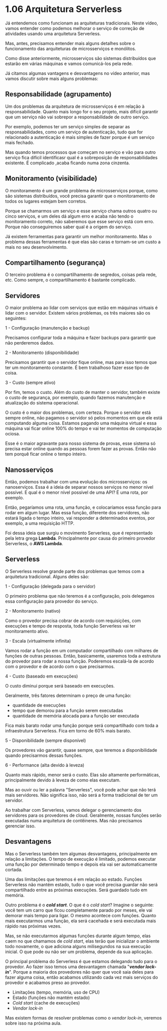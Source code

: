 # 1.06 Arquitetura Serverless
Já entendemos como funcionam as arquiteturas tradicionais. Neste vídeo, vamos entender como podemos melhorar o serviço de correção de atividades usando uma arquitetura Serverless.

Mas, antes, precisamos entender mais alguns detalhes sobre o funcionamento das arquiteturas de microsserviços e monólitos.

Como disse anteriormente, microsserviços são sistemas distribuídos que estarão em várias máquinas e vamos comunicá-los pela rede.

Já citamos algumas vantagens e desvantagens no vídeo anterior, mas vamos discutir sobre mais alguns problemas:

## Responsabilidade (agrupamento)

Um dos problemas da arquitetura de microsserviços é em relação à responsabilidade. Quanto mais longo for o seu projeto, mais difícil garantir que um serviço não vai sobrepor a responsabilidade de outro serviço.

Por exemplo, podemos ter um serviço simples de separar as responsabilidades, como um serviço de autenticação, tudo que for relacionado a autenticação é mais simples de fazer porque é um serviço mais fechado.

Mas quando temos processos que começam no serviço e vão para outro serviço fica difícil identificasr qual é a sobreposição de responsabilidades existente. É complicado ,acaba ficando numa zona cinzenta.

## Monitoramento (visibilidade)

O monitoramento é um grande problema de microsserviços porque, como são sistemas distribuídos, você precisa garantir que o monitoramento de todos os lugares estejam bem corretos.

Porque se chamarmos um serviço e esse serviço chama outros quatro ou cinco serviços, e um deles dá algum erro e acaba não tendo o monitoramento correto, não saberemos que esse serviço está com erro. Porque não conseguiremos saber qual é a origem do serviço.

Já existem ferramentas para garantir um melhor monitoramento. Mas o problema dessas ferramentas é que elas são caras e tornam-se um custo a mais no seu desenvolvimento.

## Compartilhamento (segurança)

O terceiro problema é o compartilhamento de segredos, coisas pela rede, etc. Como sempre, o compartilhamento é bastante complicado.

## Servidores

O maior problema ao lidar com serviços que estão em máquinas virtuais é lidar com o servidor. Existem vários problemas, os três maiores são os seguintes:

1 - Configuração (manutenção e backup)

Precisamos configurar toda a máquina e fazer backups para garantir que não perderemos dados.

2 - Monitoramento (disponibilidade)

Precisamos garantir que o servidor fique online, mas para isso temos que ter um monitoramento constante. É bem trabalhoso fazer esse tipo de coisa.

3 - Custo (sempre ativo)

Por fim, temos o custo. Além do custo de manter o servidor, também existe o custo de segurança, por exemplo, quando fazemos manutenção e atualização do sistema operacional.

O custo é o maior dos problemas, com certeza. Porque o servidor está sempre online, não pagamos o servidor só pelos momentos em que ele está computando alguma coisa. Estamos pagando uma máquina virtual e essa máquina vai ficar online 100% do tempo e vai ter momentos de computação ociosa.

Esse é o maior agravante para nosso sistema de provas, esse sistema só precisa estar online quando as pessoas forem fazer as provas. Então não tem porquê ficar online o tempo inteiro.

## Nanosserviços

Então, podemos trabalhar com uma evolução dos microsserviços: os nanoserviços. Essa é a ideia de separar nossos serviços no menor nível possível. E qual é o menor nível possível de uma API? É uma rota, por exemplo.

Então, pegaríamos uma rota, uma função, e colocaríamos essa função para rodar em algum lugar. Mas essa função, diferente dos servidores, não estará ligada o tempo inteiro, vai responder a determinados eventos, por exemplo, a uma requisição HTTP.

Foi dessa ideia que surgiu o movimento Serverless, que é representado pela letra grega **Lambda**. Principalmente por causa do primeiro provedor Serverless, o **AWS Lambda**.

## Serverless

O Serverless resolve grande parte dos problemas que temos com a arquitetura tradicional. Alguns deles são:

1 - Configuração (delegada para o servidor)

O primeiro problema que não teremos é a configuração, pois delegamos essa configuração para provedor do serviço.

2 - Monitoramento (nativo)

Como o provedor precisa cobrar de acordo com requisições, com execuções e tempo de resposta, toda função Serverless vai ter monitoramento ativo.

3 - Escala (virtualmente infinita)

Vamos rodar a função em um computador compartilhado com milhares de funções de outras pessoas. Então, basicamente, usaremos toda a estrutura do provedor para rodar a nossa função. Poderemos escalá-la de acordo com o provedor e de acordo com o que precisarmos.

4 - Custo (baseado em execuções)

O custo diminui porque será baseado em execuções.

Geralmente, três fatores determinam o preço de uma função:

- quantidade de execuções
- tempo que demorou para a função serem executadas
- quantidade de memória alocada para a função ser executada

Fica mais barato rodar uma função porque será compartilhado com toda a infraestrutura Serverless. Fica em torno de 60% mais barato.

5 - Disponibilidade (sempre disponível)

Os provedores vão garantir, quase sempre, que teremos a disponibilidade quando precisarmos dessas funções.

6 - Performance (alta devido à leveza)

Quanto mais rápido, menor será o custo. Elas são altamente performáticas, principalmente devido à leveza de como elas executam.

Mas ao ouvir ou ler a palavra "Serverless", você pode achar que não terá mais servidores. Não significa isso, não será a forma tradicional de ter um servidor.

Ao trabalhar com Serverless, vamos delegar o gerenciamento dos servidores para os provedores de cloud. Geralmente, nossas funções serão executadas numa arquitetura de contêineres. Mas não precisamos gerenciar isso.

## Desvantagens

Mas o Serverless também tem algumas desvantagens, principalmente em relação a limitações. O tempo de execução é limitado, podemos executar uma função por determinado tempo e depois ela vai ser automaticamente cortada.

Uma das limitações que teremos é em relação ao estado. Funções Serverless não mantém estado, tudo o que você precisa guardar não será compartilhado entre as próximas execuções. Será guardado tudo em memória.

Outro problema é o **_cold start_**. O que é o _cold start_? Imagine o seguinte: você tem um carro que ficou completamente parado por meses, ele vai demorar mais tempo para ligar. O mesmo acontece com funções. Quanto mais executarmos uma função, ela será cacehada e será executada mais rápido nas próximas vezes.

Mas, se não executarmos algumas funções durante algum tempo, elas caem no que chamamos de _cold start_, elas terão que inicializar o ambiente todo novamente, o que adiciona alguns milisegundos na sua execução inicial. O que pode ou não ser um problema, depende da sua aplicação.

O principal problema do Serverless é que estamos delegando tudo para o provedor. Ao fazer isso temos uma desvantagem chamada "**_vendor lock-in_**". Porque a maioria dos provedores não quer que você saia deles para fazer alguma coisa, então acabamos utilizando cada vez mais serviços do provedor e acabamos preso ao provedor.

- Limitações (tempo, memória, uso de CPU)
- Estado (funções não mantém estado)
- _Cold start_ (cache de execuções)
- _Vendor lock-in_

Mas existem formas de resolver problemas como o _vendor lock-in_, veremos sobre isso na próxima aula.